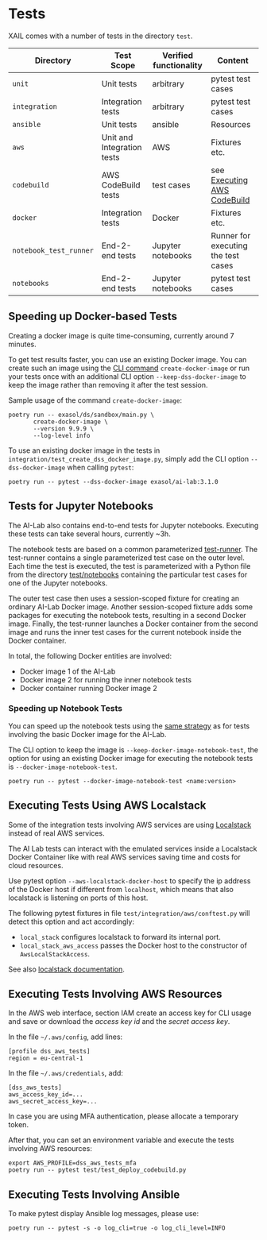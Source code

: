 # Tests

XAIL comes with a number of tests in the directory `test`.

| Directory              | Test Scope                 | Verified functionality | Content                                                      |
|------------------------|----------------------------|------------------------|--------------------------------------------------------------|
| `unit`                 | Unit tests                 | arbitrary              | pytest test cases                                            |
| `integration`          | Integration tests          | arbitrary              | pytest test cases                                            |
| `ansible`              | Unit tests                 | ansible                | Resources                                                    |
| `aws`                  | Unit and Integration tests | AWS                    | Fixtures etc.                                                |
| `codebuild`            | AWS CodeBuild tests        | test cases             | see [Executing AWS CodeBuild](ci.md#executing-aws-codebuild) |
| `docker`               | Integration tests          | Docker                 | Fixtures etc.                                                |
| `notebook_test_runner` | End-2-end tests            | Jupyter notebooks      | Runner for executing the test cases                          |
| `notebooks`            | End-2-end tests            | Jupyter notebooks      | pytest test cases                                            |

## Speeding up Docker-based Tests

Creating a docker image is quite time-consuming, currently around 7 minutes.

To get test results faster, you can use an existing Docker image. You can create such an image using the [CLI command](commands.md#release-commands) `create-docker-image` or run your tests once with an additional CLI option `--keep-dss-docker-image` to keep the image rather than removing it after the test session.

Sample usage of the command `create-docker-image`:
```shell
poetry run -- exasol/ds/sandbox/main.py \
       create-docker-image \
       --version 9.9.9 \
       --log-level info
```

To use an existing docker image in the tests in `integration/test_create_dss_docker_image.py`, simply add the CLI option `--dss-docker-image` when calling `pytest`:

```shell
poetry run -- pytest --dss-docker-image exasol/ai-lab:3.1.0
```

## Tests for Jupyter Notebooks

The AI-Lab also contains end-to-end tests for Jupyter notebooks. Executing these tests can take several hours, currently ~3h.

The notebook tests are based on a common parameterized [test-runner](../../test/notebook_test_runner/test_notebooks_in_dss_docker_image.py). The test-runner contains a single parameterized test case on the outer level. Each time the test is executed, the test is parameterized with a Python file from the directory [test/notebooks](../../test/notebooks/) containing the particular test cases for one of the Jupyter notebooks.

The outer test case then uses a session-scoped fixture for creating an ordinary AI-Lab Docker image. Another session-scoped fixture adds some packages for executing the notebook tests, resulting in a second Docker image. Finally, the test-runner launches a Docker container from the second image and runs the inner test cases for the current notebook inside the Docker container.

In total, the following Docker entities are involved:
* Docker image 1 of the AI-Lab
* Docker image 2 for running the inner notebook tests
* Docker container running Docker image 2

### Speeding up Notebook Tests

You can speed up the notebook tests using the [same strategy](#speeding-up-docker-based-tests) as for tests involving the basic Docker image for the AI-Lab.

The CLI option to keep the image is `--keep-docker-image-notebook-test`, the option for using an existing Docker image for executing the notebook tests is `--docker-image-notebook-test`.

```shell
poetry run -- pytest --docker-image-notebook-test <name:version>
```

## Executing Tests Using AWS Localstack

Some of the integration tests involving AWS services are using [Localstack](https://docs.docker.com/guides/localstack/) instead of real AWS services.

The AI Lab tests can interact with the emulated services inside a Localstack Docker Container like with real AWS services saving time and costs for cloud resources.

Use pytest option `--aws-localstack-docker-host` to specify the ip address of the Docker host if different from `localhost`, which means that also localstack is listening on ports of this host.

The following pytest fixtures in file `test/integration/aws/conftest.py` will detect this option and act accordingly:

* `local_stack` configures localstack to forward its internal port.
* `local_stack_aws_access` passes the Docker host to the constructor of `AwsLocalStackAccess`.

See also [localstack documentation](https://docs.localstack.cloud/aws/capabilities/networking/external-port-range/).

## Executing Tests Involving AWS Resources

In the AWS web interface, section IAM create an access key for CLI usage and save or download the *access key id* and the *secret access key*.

In the file `~/.aws/config`, add lines:

```
[profile dss_aws_tests]
region = eu-central-1
```

In the file `~/.aws/credentials`, add:

```
[dss_aws_tests]
aws_access_key_id=...
aws_secret_access_key=...
```

In case you are using MFA authentication, please allocate a temporary token.

After that, you can set an environment variable and execute the tests involving AWS resources:

```shell
export AWS_PROFILE=dss_aws_tests_mfa
poetry run -- pytest test/test_deploy_codebuild.py
```

## Executing Tests Involving Ansible

To make pytest display Ansible log messages, please use:

```shell
poetry run -- pytest -s -o log_cli=true -o log_cli_level=INFO
```
